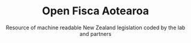 ---
agency: Service Innovation Lab
title: Open Fisca Aotearoa
subtitle: Resource of machine readable New Zealand legislation coded by the lab and partners
permalink:
excerpt: Resource of machine readable New Zealand legislation coded by the lab and partners
image: /assets/img/projects/
image_accessibility:
image_icon:
expiration_date:
redirect_to: https://github.com/ServiceInnovationLab/openfisca-aotearoa
project_url: "[]()"
learn_more:
resources:
quote:
external_url: https://github.com/ServiceInnovationLab/openfisca-aotearoa
external_link_title: GitHub
---